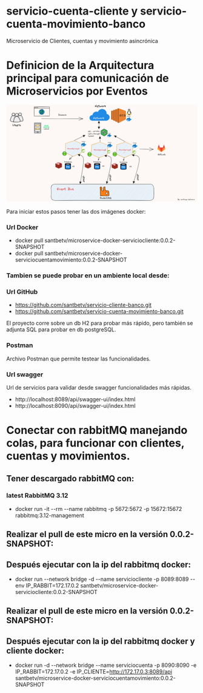 # servicio-cuenta-cliente y servicio-cuenta-movimiento-banco

Microservicio de Clientes, cuentas y movimiento asincrónica

# Definicion de la Arquitectura principal para comunicación de Microservicios por Eventos

![image-modeloArquitecturaEventBus](img/SoftwareArchitectureEventBus.png)

Para iniciar estos pasos tener las dos imágenes docker:

### Url Docker
- docker pull santbetv/microservice-docker-serviciocliente:0.0.2-SNAPSHOT
- docker pull santbetv/microservice-docker-serviciocuentamovimiento:0.0.2-SNAPSHOT

### Tambien se puede probar en un ambiente local desde:

### Url GitHub
- https://github.com/santbetv/servicio-cliente-banco.git
- https://github.com/santbetv/servicio-cuenta-movimiento-banco.git

El proyecto corre sobre un db H2 para probar más rápido, pero también se adjunta
SQL para probar en db postgreSQL.

### Postman

Archivo Postman que permite testear las funcionalidades.

### Url swagger

Url de servicios para validar desde swagger funcionalidades más rápidas.

- http://localhost:8089/api/swagger-ui/index.html
- http://localhost:8090/api/swagger-ui/index.html


# Conectar con rabbitMQ manejando colas, para funcionar con clientes, cuentas y movimientos.

## Tener descargado rabbitMQ con: 

### latest RabbitMQ 3.12
- docker run -it --rm --name rabbitmq -p 5672:5672 -p 15672:15672 rabbitmq:3.12-management

## Realizar el pull de este micro en la versión 0.0.2-SNAPSHOT:

## Después ejecutar con la ip del rabbitmq docker:

- docker run --network bridge -d --name serviciocliente -p 8089:8089 --env IP_RABBIT=172.17.0.2 santbetv/microservice-docker-serviciocliente:0.0.2-SNAPSHOT


## Realizar el pull de este micro en la versión 0.0.2-SNAPSHOT:

## Después ejecutar con la ip del rabbitmq docker y cliente docker:

- docker run -d --network bridge --name serviciocuenta -p 8090:8090 -e IP_RABBIT=172.17.0.2 -e IP_CLIENTE=http://172.17.0.3:8089/api santbetv/microservice-docker-serviciocuentamovimiento:0.0.2-SNAPSHOT

